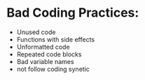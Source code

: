 Bad Coding Practices:
=========
* Unused code
* Functions with side effects
* Unformatted code
* Repeated code blocks
* Bad variable names
* not follow coding synetic
